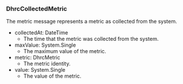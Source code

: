 ### DhrcCollectedMetric
The metric message represents a metric as collected from the system.

- collectedAt: DateTime
  - The time that the metric was collected from the system.
- maxValue: System.Single
  - The maximum value of the metric.
- metric: DhrcMetric
  - The metric identity.
- value: System.Single
  - The value of the metric.
